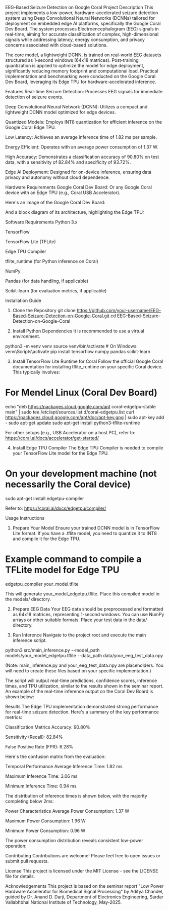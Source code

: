 EEG-Based Seizure Detection on Google Coral
Project Description
This project implements a low-power, hardware-accelerated seizure detection system using Deep Convolutional Neural Networks (DCNNs) tailored for deployment on embedded edge AI platforms, specifically the Google Coral Dev Board. The system processes Electroencephalogram (EEG) signals in real-time, aiming for accurate classification of complex, high-dimensional signals while addressing latency, energy consumption, and privacy concerns associated with cloud-based solutions.

The core model, a lightweight DCNN, is trained on real-world EEG datasets structured as 1-second windows (64x18 matrices). Post-training quantization is applied to optimize the model for edge deployment, significantly reducing memory footprint and computational load. Practical implementation and benchmarking were conducted on the Google Coral Dev Board, leveraging its Edge TPU for hardware-accelerated inference.

Features
Real-time Seizure Detection: Processes EEG signals for immediate detection of seizure events.

Deep Convolutional Neural Network (DCNN): Utilizes a compact and lightweight DCNN model optimized for edge devices.

Quantized Models: Employs INT8 quantization for efficient inference on the Google Coral Edge TPU.

Low Latency: Achieves an average inference time of 1.82 ms per sample.

Energy Efficient: Operates with an average power consumption of 1.37 W.

High Accuracy: Demonstrates a classification accuracy of 90.80% on test data, with a sensitivity of 82.84% and specificity of 93.72%.

Edge AI Deployment: Designed for on-device inference, ensuring data privacy and autonomy without cloud dependence.

Hardware Requirements
Google Coral Dev Board: Or any Google Coral device with an Edge TPU (e.g., Coral USB Accelerator).

Here's an image of the Google Coral Dev Board:

And a block diagram of its architecture, highlighting the Edge TPU:

Software Requirements
Python 3.x

TensorFlow

TensorFlow Lite (TFLite)

Edge TPU Compiler

tflite_runtime (for Python inference on Coral)

NumPy

Pandas (for data handling, if applicable)

Scikit-learn (for evaluation metrics, if applicable)

Installation Guide
1. Clone the Repository
git clone https://github.com/your-username/EEG-Based-Seizure-Detection-on-Google-Coral.git
cd EEG-Based-Seizure-Detection-on-Google-Coral

2. Install Python Dependencies
It is recommended to use a virtual environment.

python3 -m venv venv
source venv/bin/activate  # On Windows: venv\Scripts\activate
pip install tensorflow numpy pandas scikit-learn

3. Install TensorFlow Lite Runtime for Coral
Follow the official Google Coral documentation for installing tflite_runtime on your specific Coral device. This typically involves:

# For Mendel Linux (Coral Dev Board)
echo "deb https://packages.cloud.google.com/apt coral-edgetpu-stable main" | sudo tee /etc/apt/sources.list.d/coral-edgetpu.list
curl https://packages.cloud.google.com/apt/doc/apt-key.gpg | sudo apt-key add -
sudo apt-get update
sudo apt-get install python3-tflite-runtime

For other setups (e.g., USB Accelerator on a host PC), refer to: https://coral.ai/docs/accelerator/get-started/

4. Install Edge TPU Compiler
The Edge TPU Compiler is needed to compile your TensorFlow Lite model for the Edge TPU.

# On your development machine (not necessarily the Coral device)
sudo apt-get install edgetpu-compiler

Refer to: https://coral.ai/docs/edgetpu/compiler/

Usage Instructions
1. Prepare Your Model
Ensure your trained DCNN model is in TensorFlow Lite format. If you have a .tflite model, you need to quantize it to INT8 and compile it for the Edge TPU.

# Example command to compile a TFLite model for Edge TPU
edgetpu_compiler your_model.tflite

This will generate your_model_edgetpu.tflite. Place this compiled model in the models/ directory.

2. Prepare EEG Data
Your EEG data should be preprocessed and formatted as 64x18 matrices, representing 1-second windows. You can use NumPy arrays or other suitable formats. Place your test data in the data/ directory.

3. Run Inference
Navigate to the project root and execute the main inference script.

python3 src/main_inference.py --model_path models/your_model_edgetpu.tflite --data_path data/your_eeg_test_data.npy

(Note: main_inference.py and your_eeg_test_data.npy are placeholders. You will need to create these files based on your specific implementation.)

The script will output real-time predictions, confidence scores, inference times, and TPU utilization, similar to the results shown in the seminar report. An example of the real-time inference output on the Coral Dev Board is shown below:

Results
The Edge TPU implementation demonstrated strong performance for real-time seizure detection.
Here's a summary of the key performance metrics:

Classification Metrics
Accuracy: 90.80%

Sensitivity (Recall): 82.84%

False Positive Rate (FPR): 6.28%

Here's the confusion matrix from the evaluation:

Temporal Performance
Average Inference Time: 1.82 ms

Maximum Inference Time: 3.06 ms

Minimum Inference Time: 0.94 ms

The distribution of inference times is shown below, with the majority completing below 2ms:

Power Characteristics
Average Power Consumption: 1.37 W

Maximum Power Consumption: 1.96 W

Minimum Power Consumption: 0.96 W

The power consumption distribution reveals consistent low-power operation:

Contributing
Contributions are welcome! Please feel free to open issues or submit pull requests.

License
This project is licensed under the MIT License - see the LICENSE file for details.

Acknowledgements
This project is based on the seminar report "Low Power Hardware Accelerator for Biomedical Signal Processing" by Aditya Chandel, guided by Dr. Anand D. Darji, Department of Electronics Engineering, Sardar Vallabhbhai National Institute of Technology, May-2025.